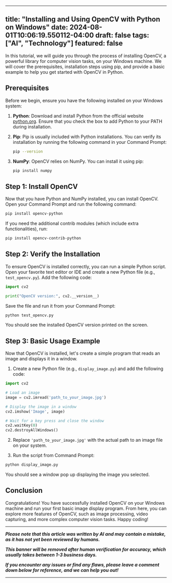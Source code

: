 
---
title: "Installing and Using OpenCV with Python on Windows"
date: 2024-08-01T10:06:19.550112-04:00
draft: false
tags: ["AI", "Technology"]
featured: false
---
In this tutorial, we will guide you through the process of installing OpenCV, a powerful library for computer vision tasks, on your Windows machine. We will cover the prerequisites, installation steps using pip, and provide a basic example to help you get started with OpenCV in Python.

## Prerequisites

Before we begin, ensure you have the following installed on your Windows system:

1. **Python**: Download and install Python from the official website [python.org](https://www.python.org/downloads/). Ensure that you check the box to add Python to your PATH during installation.
   
2. **Pip**: Pip is usually included with Python installations. You can verify its installation by running the following command in your Command Prompt:
   ```bash
   pip --version
   ```

3. **NumPy**: OpenCV relies on NumPy. You can install it using pip:
   ```bash
   pip install numpy
   ```

## Step 1: Install OpenCV

Now that you have Python and NumPy installed, you can install OpenCV. Open your Command Prompt and run the following command:

```bash
pip install opencv-python
```

If you need the additional contrib modules (which include extra functionalities), run:

```bash
pip install opencv-contrib-python
```

## Step 2: Verify the Installation

To ensure OpenCV is installed correctly, you can run a simple Python script. Open your favorite text editor or IDE and create a new Python file (e.g., `test_opencv.py`). Add the following code:

```python
import cv2

print("OpenCV version:", cv2.__version__)
```

Save the file and run it from your Command Prompt:

```bash
python test_opencv.py
```

You should see the installed OpenCV version printed on the screen.

## Step 3: Basic Usage Example

Now that OpenCV is installed, let's create a simple program that reads an image and displays it in a window.

1. Create a new Python file (e.g., `display_image.py`) and add the following code:

```python
import cv2

# Load an image
image = cv2.imread('path_to_your_image.jpg')

# Display the image in a window
cv2.imshow('Image', image)

# Wait for a key press and close the window
cv2.waitKey(0)
cv2.destroyAllWindows()
```

2. Replace `'path_to_your_image.jpg'` with the actual path to an image file on your system.

3. Run the script from Command Prompt:

```bash
python display_image.py
```

You should see a window pop up displaying the image you selected.

## Conclusion

Congratulations! You have successfully installed OpenCV on your Windows machine and run your first basic image display program. From here, you can explore more features of OpenCV, such as image processing, video capturing, and more complex computer vision tasks. Happy coding!

-----

___**Please note that this article was written by AI and may contain a mistake, as it has not yet been reviewed by humans.**___ 

___**This banner will be removed after human verification for accuracy, which usually takes between 1-3 business days.**___  

___**If you encounter any issues or find any flaws, please leave a comment down below for reference, and we can help you out!**___

-----
